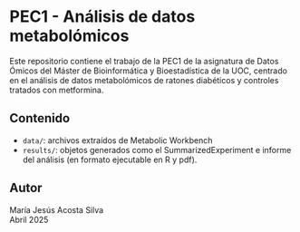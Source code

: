 # PEC1 - Análisis de datos metabolómicos

Este repositorio contiene el trabajo de la PEC1 de la asignatura de Datos Ómicos del Máster de Bioinformática y Bioestadística de la UOC, centrado en el análisis de datos metabolómicos de ratones diabéticos y controles tratados con metformina.

## Contenido

- `data/`: archivos extraídos de Metabolic Workbench
- `results/`: objetos generados como el SummarizedExperiment e informe del análisis (en formato ejecutable en R y pdf).

## Autor

María Jesús Acosta Silva  
Abril 2025
